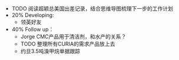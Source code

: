 - TODO 阅读超颖总美国出差记录，结合思维导图梳理下一步的工作计划
- 20% Developing:
	- 领英好友
- 40% Follow up：
	- Jorge CMC产品用于清洁剂，和水产的关系？
	- TODO  整理所有CURIA的需求产品放上去
	- 约旦3.5吨溴甲烷单据跟踪